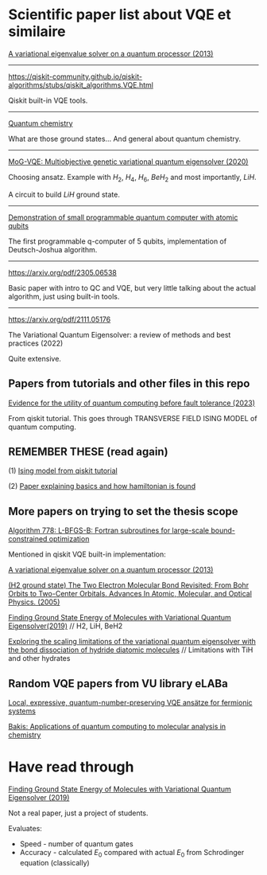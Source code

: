# Scientific paper list about VQE et similaire

[A variational eigenvalue solver on a quantum processor (2013)](https://arxiv.org/pdf/1304.3061)

---

https://qiskit-community.github.io/qiskit-algorithms/stubs/qiskit_algorithms.VQE.html

Qiskit built-in VQE tools.

---

[Quantum chemistry](https://chemistry.com.pk/books/quantum-chemistry-2e-mcquarrie/)

What are those ground states... And general about quantum chemistry.

---

[MoG-VQE: Multiobjective genetic variational quantum eigensolver (2020)](https://arxiv.org/pdf/2007.04424)

Choosing ansatz. Example with $H_2$, $H_4$, $H_6$, $BeH_2$ and most importantly, $LiH$.

A circuit to build $LiH$ ground state.

---

[Demonstration of small programmable quantum computer with atomic qubits](https://arxiv.org/pdf/1603.04512)

The first programmable q-computer of 5 qubits, implementation of Deutsch-Joshua algorithm.

---

https://arxiv.org/pdf/2305.06538

Basic paper with intro to QC and VQE, but very little talking about the actual algorithm, just using built-in tools.

---

https://arxiv.org/pdf/2111.05176

The Variational Quantum Eigensolver: a review of methods and
best practices (2022)

Quite extensive.

## Papers from tutorials and other files in this repo

[Evidence for the utility of quantum computing before fault tolerance (2023)](https://www.nature.com/articles/s41586-023-06096-3)

From qiskit tutorial. This goes through TRANSVERSE FIELD ISING MODEL of quantum computing.

## REMEMBER THESE (read again)

(1)
[Ising model from qiskit tutorial](https://www.nature.com/articles/s41586-023-06096-3)

(2)
[Paper explaining basics and how hamiltonian is found](https://arxiv.org/pdf/2305.06538)

## More papers on trying to set the thesis scope

[Algorithm 778: L-BFGS-B: Fortran subroutines for large-scale bound-constrained optimization](https://dl.acm.org/doi/10.1145/279232.279236)

Mentioned in qiskit VQE built-in implementation:

[A variational eigenvalue solver on a quantum processor (2013)](https://arxiv.org/abs/1304.3061)

[(H2 ground state) The Two Electron Molecular Bond Revisited: From Bohr Orbits to Two-Center Orbitals. Advances In Atomic, Molecular, and Optical Physics. (2005) ](https://www.researchgate.net/figure/Ground-state-ER-of-H2-molecule-calculated-by-the-self-consistent-Hartree-Fock-method_fig10_222707765)

[Finding Ground State Energy of Molecules with Variational Quantum Eigensolver(2019)](https://cs269q.stanford.edu/projects2019/KangLeeVQE_Y.pdf) // H2, LiH, BeH2

[Exploring the scaling limitations of the variational quantum eigensolver with the bond dissociation of hydride diatomic molecules](https://onlinelibrary.wiley.com/doi/10.1002/qua.27097) // Limitations with TiH and other hydrates

## Random VQE papers from VU library eLABa

[Local, expressive, quantum-number-preserving VQE ansätze for fermionic systems](https://iopscience.iop.org/article/10.1088/1367-2630/ac2cb3/pdf)

[Bakis: Applications of quantum computing to molecular analysis in chemistry](https://talpykla.elaba.lt/elaba-fedora/objects/elaba:210648145/datastreams/MAIN/content)

# Have read through

[Finding Ground State Energy of Molecules with Variational Quantum Eigensolver (2019)](https://cs269q.stanford.edu/projects2019/KangLeeVQE_Y.pdf)

Not a real paper, just a project of students.

Evaluates:

- Speed - number of quantum gates
- Accuracy - calculated $E_0$ compared with actual $E_0$ from Schrodinger equation (classically)
